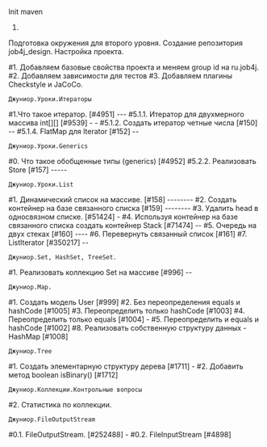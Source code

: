 Init maven

1)
Подготовка окружения для второго уровня.
Создание репозитория job4j_design.
Настройка проекта.

#1. Добавляем базовые свойства проекта и меняем group id на ru.job4j.
#2. Добавляем зависимости для тестов
#3. Добавляем плагины Checkstyle и JaCoCo.

    Джуниор.Уроки.Итераторы

#1.Что такое итератор. [#4951] ---
#5.1.1. Итератор для двухмерного массива int[][] [#9539] - -
#5.1.2. Создать итератор четные числа [#150] --
#5.1.4. FlatMap для Iterator<Iterator> [#152] --

    Джуниор.Уроки.Generics

#0. Что такое обобщенные типы (generics) [#4952]
#5.2.2. Реализовать Store<T extends Base> [#157] -----

    Джуниор.Уроки.List

#1. Динамический список на массиве. [#158] --------
#2. Создать контейнер на базе связанного списка [#159] --------
#3. Удалить head в односвязном списке. [#51424] -
#4. Используя контейнер на базе связанного списка создать контейнер Stack [#71474] --
#5. Очередь на двух стеках [#160] ----
#6. Перевернуть связанный список [#161] 
#7. ListIterator [#350217] --

    Джуниор.Set, HashSet, TreeSet.

#1. Реализовать коллекцию Set на массиве [#996] --

    Джуниор.Map.

#1. Создать модель User   [#999]
#2. Без переопределения equals и hashCode [#1005]
#3. Переопределить только hashCode [#1003]
#4. Переопределить только equals [#1004] -
#5. Переопределить и equals и hashCode [#1002]
#8. Реализовать собственную структуру данных - HashMap [#1008] 

    Джуниор.Tree

#1. Создать элементарную структуру дерева [#1711] -
#2. Добавить метод boolean isBinary() [#1712] 

    Джуниор.Коллекции.Контрольные вопросы

#2. Статистика по коллекции.

    Джуниор.FileOutputStream
#0.1. FileOutputStream. [#252488] -
#0.2. FileInputStream [#4898]